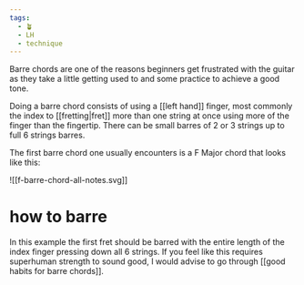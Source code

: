 ```yaml
---
tags:
  - 🪴
  - LH
  - technique
---
```

Barre chords are one of the reasons beginners get frustrated with the guitar as they take a little getting used to and some practice to achieve a good tone. 

Doing a barre chord consists of using a [[left hand]] finger, most commonly the index to [[fretting|fret]] more than one string at once using more of the finger than the fingertip. There can be small barres of 2 or 3 strings up to full 6 strings barres. 

The first barre chord one usually encounters is a F Major chord that looks like this:

![[f-barre-chord-all-notes.svg]]
# how to barre
In this example the first fret should be barred with the entire length of the index finger pressing down all 6 strings. If you feel like this requires superhuman strength to sound good, I would advise to go through [[good habits for barre chords]].


